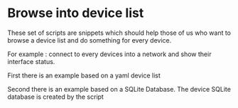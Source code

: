 # Browse into device list

These set of scripts are snippets which should help those of us who want to browse a device list and do something for every device.

For example : connect to every devices into a network and show their interface status.

First there is an example based on a yaml device list

Second there is an example based on a SQLite Database. The device SQLite database is created by the script

